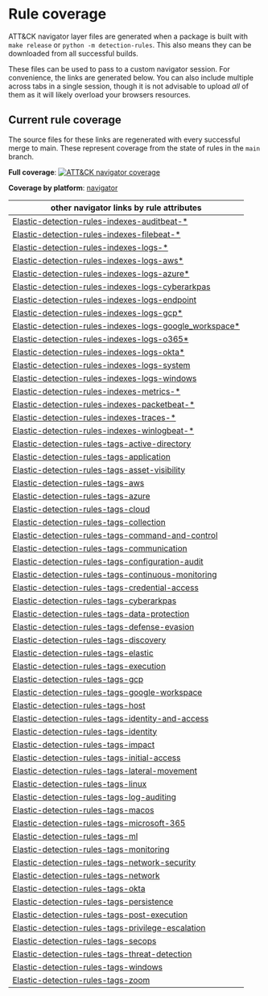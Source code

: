 # Rule coverage

ATT&CK navigator layer files are generated when a package is built with `make release` or `python -m detection-rules`.
This also means they can be downloaded from all successful builds. 

These files can be used to pass to a custom navigator
session. For convenience, the links are generated below. You can also include multiple across tabs in a single session, 
though it is not advisable to upload _all_ of them as it will likely overload your browsers resources.

## Current rule coverage

The source files for these links are regenerated with every successful merge to main. These represent coverage from the 
state of rules in the `main` branch.


**Full coverage**: [![ATT&CK navigator coverage](https://img.shields.io/badge/ATT&CK-Navigator-red.svg)](https://ela.st/detection-rules-navigator)


**Coverage by platform**: [navigator](https://mitre-attack.github.io/attack-navigator/#layerURL=https%3A%2F%2Fgist.githubusercontent.com%2Fbrokensound77%2F1a3f65224822a30a8228a8ed20289a89%2Fraw%2F6acc9dce0d18e663cc00bb495fffc738132a40af%2FElastic-detection-rules-platforms.json&leave_site_dialog=false&tabs=false)


| other navigator links by rule attributes                                                                                                                                                                                                                                                                                                                            |
|---------------------------------------------------------------------------------------------------------------------------------------------------------------------------------------------------------------------------------------------------------------------------------------------------------------------------------------------------------------------|
| [Elastic-detection-rules-indexes-auditbeat-*](https://mitre-attack.github.io/attack-navigator/#layerURL=https%3A%2F%2Fgist.githubusercontent.com%2Fbrokensound77%2F1a3f65224822a30a8228a8ed20289a89%2Fraw%2F61e649042a25fbf3e055f8e650d1e6e10bad6eaf%2FElastic-detection-rules-indexes-auditbeat-%2A.json&leave_site_dialog=false&tabs=false)                       |
| [Elastic-detection-rules-indexes-filebeat-*](https://mitre-attack.github.io/attack-navigator/#layerURL=https%3A%2F%2Fgist.githubusercontent.com%2Fbrokensound77%2F1a3f65224822a30a8228a8ed20289a89%2Fraw%2F14d1ccf653cb28f289b405d1a24f828e4d14ee81%2FElastic-detection-rules-indexes-filebeat-%2A.json&leave_site_dialog=false&tabs=false)                         |
| [Elastic-detection-rules-indexes-logs-*](https://mitre-attack.github.io/attack-navigator/#layerURL=https%3A%2F%2Fgist.githubusercontent.com%2Fbrokensound77%2F1a3f65224822a30a8228a8ed20289a89%2Fraw%2F8e4ac2c20a6d342c59a2735dccf570a2afcfda21%2FElastic-detection-rules-indexes-logs-%2A.json&leave_site_dialog=false&tabs=false)                                 |
| [Elastic-detection-rules-indexes-logs-aws*](https://mitre-attack.github.io/attack-navigator/#layerURL=https%3A%2F%2Fgist.githubusercontent.com%2Fbrokensound77%2F1a3f65224822a30a8228a8ed20289a89%2Fraw%2Fabc6851673206ee14e6a47bfa6b6e2d299947d2f%2FElastic-detection-rules-indexes-logs-aws%2A.json&leave_site_dialog=false&tabs=false)                           |
| [Elastic-detection-rules-indexes-logs-azure*](https://mitre-attack.github.io/attack-navigator/#layerURL=https%3A%2F%2Fgist.githubusercontent.com%2Fbrokensound77%2F1a3f65224822a30a8228a8ed20289a89%2Fraw%2F939e33e5af69f0db1cee5a70f438c0e153008046%2FElastic-detection-rules-indexes-logs-azure%2A.json&leave_site_dialog=false&tabs=false)                       |
| [Elastic-detection-rules-indexes-logs-cyberarkpas](https://mitre-attack.github.io/attack-navigator/#layerURL=https%3A%2F%2Fgist.githubusercontent.com%2Fbrokensound77%2F1a3f65224822a30a8228a8ed20289a89%2Fraw%2F227933f4b0183e642f4c764fea1c3413ab8f7355%2FElastic-detection-rules-indexes-logs-cyberarkpas.json&leave_site_dialog=false&tabs=false)               |
| [Elastic-detection-rules-indexes-logs-endpoint](https://mitre-attack.github.io/attack-navigator/#layerURL=https%3A%2F%2Fgist.githubusercontent.com%2Fbrokensound77%2F1a3f65224822a30a8228a8ed20289a89%2Fraw%2Fa120c501fc3fff29e554dc07eb7385aec51288fe%2FElastic-detection-rules-indexes-logs-endpoint.events.json&leave_site_dialog=false&tabs=false)              |
| [Elastic-detection-rules-indexes-logs-gcp*](https://mitre-attack.github.io/attack-navigator/#layerURL=https%3A%2F%2Fgist.githubusercontent.com%2Fbrokensound77%2F1a3f65224822a30a8228a8ed20289a89%2Fraw%2F7273bd8eafacbde49f2655e5b582cd28721a16ae%2FElastic-detection-rules-indexes-logs-gcp%2A.json&leave_site_dialog=false&tabs=false)                           |
| [Elastic-detection-rules-indexes-logs-google_workspace*](https://mitre-attack.github.io/attack-navigator/#layerURL=https%3A%2F%2Fgist.githubusercontent.com%2Fbrokensound77%2F1a3f65224822a30a8228a8ed20289a89%2Fraw%2F8e68f3123c78c7782285ce95b4be902c0adb15dd%2FElastic-detection-rules-indexes-logs-google_workspace%2A.json&leave_site_dialog=false&tabs=false) |
| [Elastic-detection-rules-indexes-logs-o365*](https://mitre-attack.github.io/attack-navigator/#layerURL=https%3A%2F%2Fgist.githubusercontent.com%2Fbrokensound77%2F1a3f65224822a30a8228a8ed20289a89%2Fraw%2Fd3de506392cdd3df10b20bd6fd0dee504c1e57e2%2FElastic-detection-rules-indexes-logs-o365%2A.json&leave_site_dialog=false&tabs=false)                         |
| [Elastic-detection-rules-indexes-logs-okta*](https://mitre-attack.github.io/attack-navigator/#layerURL=https%3A%2F%2Fgist.githubusercontent.com%2Fbrokensound77%2F1a3f65224822a30a8228a8ed20289a89%2Fraw%2Fe1b68010899af083052c3349104441fe706580d5%2FElastic-detection-rules-indexes-logs-okta%2A.json&leave_site_dialog=false&tabs=false)                         |
| [Elastic-detection-rules-indexes-logs-system](https://mitre-attack.github.io/attack-navigator/#layerURL=https%3A%2F%2Fgist.githubusercontent.com%2Fbrokensound77%2F1a3f65224822a30a8228a8ed20289a89%2Fraw%2Fe09dbc443c9b72adf8610c8cb7db6a72a4aa9f36%2FElastic-detection-rules-indexes-logs-system.json&leave_site_dialog=false&tabs=false)                         |
| [Elastic-detection-rules-indexes-logs-windows](https://mitre-attack.github.io/attack-navigator/#layerURL=https%3A%2F%2Fgist.githubusercontent.com%2Fbrokensound77%2F1a3f65224822a30a8228a8ed20289a89%2Fraw%2F92b7c559d486d2dbad1105c26e299a46346b07d9%2FElastic-detection-rules-indexes-logs-windows.json&leave_site_dialog=false&tabs=false)                       |
| [Elastic-detection-rules-indexes-metrics-*](https://mitre-attack.github.io/attack-navigator/#layerURL=https%3A%2F%2Fgist.githubusercontent.com%2Fbrokensound77%2F1a3f65224822a30a8228a8ed20289a89%2Fraw%2F92e67fc51ea82c0137792a7e8ef6a763c84c7005%2FElastic-detection-rules-indexes-metrics-%2A.json&leave_site_dialog=false&tabs=false)                           |
| [Elastic-detection-rules-indexes-packetbeat-*](https://mitre-attack.github.io/attack-navigator/#layerURL=https%3A%2F%2Fgist.githubusercontent.com%2Fbrokensound77%2F1a3f65224822a30a8228a8ed20289a89%2Fraw%2F9b54fb5fa8bac4ec69ba9521979f07ea2383dd42%2FElastic-detection-rules-indexes-packetbeat-%2A.json&leave_site_dialog=false&tabs=false)                     |
| [Elastic-detection-rules-indexes-traces-*](https://mitre-attack.github.io/attack-navigator/#layerURL=https%3A%2F%2Fgist.githubusercontent.com%2Fbrokensound77%2F1a3f65224822a30a8228a8ed20289a89%2Fraw%2F59c80b705394a0f353556dda6240adaf5aad1042%2FElastic-detection-rules-indexes-traces-%2A.json&leave_site_dialog=false&tabs=false)                             |
| [Elastic-detection-rules-indexes-winlogbeat-*](https://mitre-attack.github.io/attack-navigator/#layerURL=https%3A%2F%2Fgist.githubusercontent.com%2Fbrokensound77%2F1a3f65224822a30a8228a8ed20289a89%2Fraw%2F5306bb0969be85fdd336a598b1fa7aab8598e25b%2FElastic-detection-rules-indexes-winlogbeat-%2A.json&leave_site_dialog=false&tabs=false)                     |
| [Elastic-detection-rules-tags-active-directory](https://mitre-attack.github.io/attack-navigator/#layerURL=https%3A%2F%2Fgist.githubusercontent.com%2Fbrokensound77%2F1a3f65224822a30a8228a8ed20289a89%2Fraw%2F757f050daade0071836406d4132b55b8d3d014d4%2FElastic-detection-rules-tags-active-directory.json&leave_site_dialog=false&tabs=false)                     |
| [Elastic-detection-rules-tags-application](https://mitre-attack.github.io/attack-navigator/#layerURL=https%3A%2F%2Fgist.githubusercontent.com%2Fbrokensound77%2F1a3f65224822a30a8228a8ed20289a89%2Fraw%2Fe1dbcf3f04298d78c77727f6255e9d475635cf9e%2FElastic-detection-rules-tags-application.json&leave_site_dialog=false&tabs=false)                               |
| [Elastic-detection-rules-tags-asset-visibility](https://mitre-attack.github.io/attack-navigator/#layerURL=https%3A%2F%2Fgist.githubusercontent.com%2Fbrokensound77%2F1a3f65224822a30a8228a8ed20289a89%2Fraw%2F50c5dca95ac0f4afbfd61b71f0dd5a85cf3d2fcd%2FElastic-detection-rules-tags-asset-visibility.json&leave_site_dialog=false&tabs=false)                     |
| [Elastic-detection-rules-tags-aws](https://mitre-attack.github.io/attack-navigator/#layerURL=https%3A%2F%2Fgist.githubusercontent.com%2Fbrokensound77%2F1a3f65224822a30a8228a8ed20289a89%2Fraw%2F78afd8e8e275c365fd9bdb80b698157d0eb38313%2FElastic-detection-rules-tags-aws.json&leave_site_dialog=false&tabs=false)                                               |
| [Elastic-detection-rules-tags-azure](https://mitre-attack.github.io/attack-navigator/#layerURL=https%3A%2F%2Fgist.githubusercontent.com%2Fbrokensound77%2F1a3f65224822a30a8228a8ed20289a89%2Fraw%2Fd9188c6f1aa03bb6b2189b4fc2c8c6cf6ddef7c2%2FElastic-detection-rules-tags-azure.json&leave_site_dialog=false&tabs=false)                                           |
| [Elastic-detection-rules-tags-cloud](https://mitre-attack.github.io/attack-navigator/#layerURL=https%3A%2F%2Fgist.githubusercontent.com%2Fbrokensound77%2F1a3f65224822a30a8228a8ed20289a89%2Fraw%2Fa9951ca401dbe89d1938c787bb9583e08c8b994e%2FElastic-detection-rules-tags-cloud.json&leave_site_dialog=false&tabs=false)                                           |
| [Elastic-detection-rules-tags-collection](https://mitre-attack.github.io/attack-navigator/#layerURL=https%3A%2F%2Fgist.githubusercontent.com%2Fbrokensound77%2F1a3f65224822a30a8228a8ed20289a89%2Fraw%2F8426a8ccd131c88d5da0f7f974aa36819cfd7e78%2FElastic-detection-rules-tags-collection.json&leave_site_dialog=false&tabs=false)                                 |
| [Elastic-detection-rules-tags-command-and-control](https://mitre-attack.github.io/attack-navigator/#layerURL=https%3A%2F%2Fgist.githubusercontent.com%2Fbrokensound77%2F1a3f65224822a30a8228a8ed20289a89%2Fraw%2F16f3e823adb848ef8f5405e90016f821069e362e%2FElastic-detection-rules-tags-command-and-control.json&leave_site_dialog=false&tabs=false)               |
| [Elastic-detection-rules-tags-communication](https://mitre-attack.github.io/attack-navigator/#layerURL=https%3A%2F%2Fgist.githubusercontent.com%2Fbrokensound77%2F1a3f65224822a30a8228a8ed20289a89%2Fraw%2Fb4feb70a746be34a7fb837621c8f199f6d03aa8a%2FElastic-detection-rules-tags-communication.json&leave_site_dialog=false&tabs=false)                           |
| [Elastic-detection-rules-tags-configuration-audit](https://mitre-attack.github.io/attack-navigator/#layerURL=https%3A%2F%2Fgist.githubusercontent.com%2Fbrokensound77%2F1a3f65224822a30a8228a8ed20289a89%2Fraw%2Fe703ab589d9ce342110aa21c7cb1e2e75cb72670%2FElastic-detection-rules-tags-configuration-audit.json&leave_site_dialog=false&tabs=false)               |
| [Elastic-detection-rules-tags-continuous-monitoring](https://mitre-attack.github.io/attack-navigator/#layerURL=https%3A%2F%2Fgist.githubusercontent.com%2Fbrokensound77%2F1a3f65224822a30a8228a8ed20289a89%2Fraw%2F40898feb781197a37afb15821458623478367af7%2FElastic-detection-rules-tags-continuous-monitoring.json&leave_site_dialog=false&tabs=false)           |
| [Elastic-detection-rules-tags-credential-access](https://mitre-attack.github.io/attack-navigator/#layerURL=https%3A%2F%2Fgist.githubusercontent.com%2Fbrokensound77%2F1a3f65224822a30a8228a8ed20289a89%2Fraw%2Fda7db4b7f1a3530947c70b843cb25b99d08c915d%2FElastic-detection-rules-tags-credential-access.json&leave_site_dialog=false&tabs=false)                   |
| [Elastic-detection-rules-tags-cyberarkpas](https://mitre-attack.github.io/attack-navigator/#layerURL=https%3A%2F%2Fgist.githubusercontent.com%2Fbrokensound77%2F1a3f65224822a30a8228a8ed20289a89%2Fraw%2Fd44824306d71f1ec063ff8e5f4070ce524dc3334%2FElastic-detection-rules-tags-cyberarkpas.json&leave_site_dialog=false&tabs=false)                               |
| [Elastic-detection-rules-tags-data-protection](https://mitre-attack.github.io/attack-navigator/#layerURL=https%3A%2F%2Fgist.githubusercontent.com%2Fbrokensound77%2F1a3f65224822a30a8228a8ed20289a89%2Fraw%2F3c8298ffd069a18c44630960d931a881fa2b40b8%2FElastic-detection-rules-tags-data-protection.json&leave_site_dialog=false&tabs=false)                       |
| [Elastic-detection-rules-tags-defense-evasion](https://mitre-attack.github.io/attack-navigator/#layerURL=https%3A%2F%2Fgist.githubusercontent.com%2Fbrokensound77%2F1a3f65224822a30a8228a8ed20289a89%2Fraw%2F02d67fd574e92a3dbdf941c261ed166c05cf0fcd%2FElastic-detection-rules-tags-defense-evasion.json&leave_site_dialog=false&tabs=false)                       |
| [Elastic-detection-rules-tags-discovery](https://mitre-attack.github.io/attack-navigator/#layerURL=https%3A%2F%2Fgist.githubusercontent.com%2Fbrokensound77%2F1a3f65224822a30a8228a8ed20289a89%2Fraw%2Fad3e69c2273b985f444e1bc7e08eb4aeb3d807df%2FElastic-detection-rules-tags-discovery.json&leave_site_dialog=false&tabs=false)                                   |
| [Elastic-detection-rules-tags-elastic](https://mitre-attack.github.io/attack-navigator/#layerURL=https%3A%2F%2Fgist.githubusercontent.com%2Fbrokensound77%2F1a3f65224822a30a8228a8ed20289a89%2Fraw%2Fd392a45ab0f8458d425169f46535f53924c8cfbe%2FElastic-detection-rules-tags-elastic.json&leave_site_dialog=false&tabs=false)                                       |
| [Elastic-detection-rules-tags-execution](https://mitre-attack.github.io/attack-navigator/#layerURL=https%3A%2F%2Fgist.githubusercontent.com%2Fbrokensound77%2F1a3f65224822a30a8228a8ed20289a89%2Fraw%2Fcb5a227946f77c737739d9e6eda7316dce0abdaf%2FElastic-detection-rules-tags-execution.json&leave_site_dialog=false&tabs=false)                                   |
| [Elastic-detection-rules-tags-gcp](https://mitre-attack.github.io/attack-navigator/#layerURL=https%3A%2F%2Fgist.githubusercontent.com%2Fbrokensound77%2F1a3f65224822a30a8228a8ed20289a89%2Fraw%2F5497b55a33bfb3f2b3be0ccbc583ecf83004b259%2FElastic-detection-rules-tags-gcp.json&leave_site_dialog=false&tabs=false)                                               |
| [Elastic-detection-rules-tags-google-workspace](https://mitre-attack.github.io/attack-navigator/#layerURL=https%3A%2F%2Fgist.githubusercontent.com%2Fbrokensound77%2F1a3f65224822a30a8228a8ed20289a89%2Fraw%2F41194715ae054221439adf872c7f25c62f7a3ea0%2FElastic-detection-rules-tags-google-workspace.json&leave_site_dialog=false&tabs=false)                     |
| [Elastic-detection-rules-tags-host](https://mitre-attack.github.io/attack-navigator/#layerURL=https%3A%2F%2Fgist.githubusercontent.com%2Fbrokensound77%2F1a3f65224822a30a8228a8ed20289a89%2Fraw%2F8f74778ae2ab7a76137524adec67526a0e8a914e%2FElastic-detection-rules-tags-host.json&leave_site_dialog=false&tabs=false)                                             |
| [Elastic-detection-rules-tags-identity-and-access](https://mitre-attack.github.io/attack-navigator/#layerURL=https%3A%2F%2Fgist.githubusercontent.com%2Fbrokensound77%2F1a3f65224822a30a8228a8ed20289a89%2Fraw%2F2a257ec4b2a5d0db4d4c6c9eb889bf9303577cb6%2FElastic-detection-rules-tags-identity-and-access.json&leave_site_dialog=false&tabs=false)               |
| [Elastic-detection-rules-tags-identity](https://mitre-attack.github.io/attack-navigator/#layerURL=https%3A%2F%2Fgist.githubusercontent.com%2Fbrokensound77%2F1a3f65224822a30a8228a8ed20289a89%2Fraw%2F5f5bcf5c993f4995619adeb2f0e0d94371c9df02%2FElastic-detection-rules-tags-identity.json&leave_site_dialog=false&tabs=false)                                     |
| [Elastic-detection-rules-tags-impact](https://mitre-attack.github.io/attack-navigator/#layerURL=https%3A%2F%2Fgist.githubusercontent.com%2Fbrokensound77%2F1a3f65224822a30a8228a8ed20289a89%2Fraw%2Ff74d2ca2fef3ecf2a9f1756c4d8ead3fa9ebda80%2FElastic-detection-rules-tags-impact.json&leave_site_dialog=false&tabs=false)                                         |
| [Elastic-detection-rules-tags-initial-access](https://mitre-attack.github.io/attack-navigator/#layerURL=https%3A%2F%2Fgist.githubusercontent.com%2Fbrokensound77%2F1a3f65224822a30a8228a8ed20289a89%2Fraw%2F40b7ef2b7fa472a064604bd6999f5e5636623848%2FElastic-detection-rules-tags-initial-access.json&leave_site_dialog=false&tabs=false)                         |
| [Elastic-detection-rules-tags-lateral-movement](https://mitre-attack.github.io/attack-navigator/#layerURL=https%3A%2F%2Fgist.githubusercontent.com%2Fbrokensound77%2F1a3f65224822a30a8228a8ed20289a89%2Fraw%2F6dcd7e475a476d969e99673ce1f10fdd525ef0d6%2FElastic-detection-rules-tags-lateral-movement.json&leave_site_dialog=false&tabs=false)                     |
| [Elastic-detection-rules-tags-linux](https://mitre-attack.github.io/attack-navigator/#layerURL=https%3A%2F%2Fgist.githubusercontent.com%2Fbrokensound77%2F1a3f65224822a30a8228a8ed20289a89%2Fraw%2F196ea20ec05abe09dc66e5d99c75e140d9d10168%2FElastic-detection-rules-tags-linux.json&leave_site_dialog=false&tabs=false)                                           |
| [Elastic-detection-rules-tags-log-auditing](https://mitre-attack.github.io/attack-navigator/#layerURL=https%3A%2F%2Fgist.githubusercontent.com%2Fbrokensound77%2F1a3f65224822a30a8228a8ed20289a89%2Fraw%2F07b722f3e0e44536e12e2fa1d246700d44c515bd%2FElastic-detection-rules-tags-log-auditing.json&leave_site_dialog=false&tabs=false)                             |
| [Elastic-detection-rules-tags-macos](https://mitre-attack.github.io/attack-navigator/#layerURL=https%3A%2F%2Fgist.githubusercontent.com%2Fbrokensound77%2F1a3f65224822a30a8228a8ed20289a89%2Fraw%2Fbd0757a9f514fc73b6c8d3e4ea014a6c1edc670a%2FElastic-detection-rules-tags-macos.json&leave_site_dialog=false&tabs=false)                                           |
| [Elastic-detection-rules-tags-microsoft-365](https://mitre-attack.github.io/attack-navigator/#layerURL=https%3A%2F%2Fgist.githubusercontent.com%2Fbrokensound77%2F1a3f65224822a30a8228a8ed20289a89%2Fraw%2Fd156f8a0470b5e7140ca80832f8c1afd6b8a24b7%2FElastic-detection-rules-tags-microsoft-365.json&leave_site_dialog=false&tabs=false)                           |
| [Elastic-detection-rules-tags-ml](https://mitre-attack.github.io/attack-navigator/#layerURL=https%3A%2F%2Fgist.githubusercontent.com%2Fbrokensound77%2F1a3f65224822a30a8228a8ed20289a89%2Fraw%2Ffeb26ebcac68b28eb49f94994b933389856ce979%2FElastic-detection-rules-tags-ml.json&leave_site_dialog=false&tabs=false)                                                 |
| [Elastic-detection-rules-tags-monitoring](https://mitre-attack.github.io/attack-navigator/#layerURL=https%3A%2F%2Fgist.githubusercontent.com%2Fbrokensound77%2F1a3f65224822a30a8228a8ed20289a89%2Fraw%2F59e012021fd4fbe9c0a949c981194b4deed893ed%2FElastic-detection-rules-tags-monitoring.json&leave_site_dialog=false&tabs=false)                                 |
| [Elastic-detection-rules-tags-network-security](https://mitre-attack.github.io/attack-navigator/#layerURL=https%3A%2F%2Fgist.githubusercontent.com%2Fbrokensound77%2F1a3f65224822a30a8228a8ed20289a89%2Fraw%2F8a977d29e7f6e40ebf66ce38135e5f578d1e0bb8%2FElastic-detection-rules-tags-network-security.json&leave_site_dialog=false&tabs=false)                     |
| [Elastic-detection-rules-tags-network](https://mitre-attack.github.io/attack-navigator/#layerURL=https%3A%2F%2Fgist.githubusercontent.com%2Fbrokensound77%2F1a3f65224822a30a8228a8ed20289a89%2Fraw%2Fc75a8afc9b3437a0146656aa2a1186d88d7aed98%2FElastic-detection-rules-tags-network.json&leave_site_dialog=false&tabs=false)                                       |
| [Elastic-detection-rules-tags-okta](https://mitre-attack.github.io/attack-navigator/#layerURL=https%3A%2F%2Fgist.githubusercontent.com%2Fbrokensound77%2F1a3f65224822a30a8228a8ed20289a89%2Fraw%2Fa870b5a330b4ae494f9f048e0e59da3405403085%2FElastic-detection-rules-tags-okta.json&leave_site_dialog=false&tabs=false)                                             |
| [Elastic-detection-rules-tags-persistence](https://mitre-attack.github.io/attack-navigator/#layerURL=https%3A%2F%2Fgist.githubusercontent.com%2Fbrokensound77%2F1a3f65224822a30a8228a8ed20289a89%2Fraw%2F60a1d1e27e55fbb57821d7c5964502768ec83915%2FElastic-detection-rules-tags-persistence.json&leave_site_dialog=false&tabs=false)                               |
| [Elastic-detection-rules-tags-post-execution](https://mitre-attack.github.io/attack-navigator/#layerURL=https%3A%2F%2Fgist.githubusercontent.com%2Fbrokensound77%2F1a3f65224822a30a8228a8ed20289a89%2Fraw%2F8f03b23b313fd22ddbf9e0d14bbd7297459f1a30%2FElastic-detection-rules-tags-post-execution.json&leave_site_dialog=false&tabs=false)                         |
| [Elastic-detection-rules-tags-privilege-escalation](https://mitre-attack.github.io/attack-navigator/#layerURL=https%3A%2F%2Fgist.githubusercontent.com%2Fbrokensound77%2F1a3f65224822a30a8228a8ed20289a89%2Fraw%2F8bf09cf94c6566cd39dd67b9fbeb782d7fe5b6fa%2FElastic-detection-rules-tags-privilege-escalation.json&leave_site_dialog=false&tabs=false)             |
| [Elastic-detection-rules-tags-secops](https://mitre-attack.github.io/attack-navigator/#layerURL=https%3A%2F%2Fgist.githubusercontent.com%2Fbrokensound77%2F1a3f65224822a30a8228a8ed20289a89%2Fraw%2Fb2a97b00be1cbb42199d9cac8bd6271c296e2c99%2FElastic-detection-rules-tags-secops.json&leave_site_dialog=false&tabs=false)                                         |
| [Elastic-detection-rules-tags-threat-detection](https://mitre-attack.github.io/attack-navigator/#layerURL=https%3A%2F%2Fgist.githubusercontent.com%2Fbrokensound77%2F1a3f65224822a30a8228a8ed20289a89%2Fraw%2Ff68942f0f7f6f146e7154f4a3306226d5f5b27a8%2FElastic-detection-rules-tags-threat-detection.json&leave_site_dialog=false&tabs=false)                     |
| [Elastic-detection-rules-tags-windows](https://mitre-attack.github.io/attack-navigator/#layerURL=https%3A%2F%2Fgist.githubusercontent.com%2Fbrokensound77%2F1a3f65224822a30a8228a8ed20289a89%2Fraw%2F517a6dc72ab4f284db6d73bdb61b142f1c4f6064%2FElastic-detection-rules-tags-windows.json&leave_site_dialog=false&tabs=false)                                       |
| [Elastic-detection-rules-tags-zoom](https://mitre-attack.github.io/attack-navigator/#layerURL=https%3A%2F%2Fgist.githubusercontent.com%2Fbrokensound77%2F1a3f65224822a30a8228a8ed20289a89%2Fraw%2F834dd19caad6fc184cab860ca6ecc65efd86f78d%2FElastic-detection-rules-tags-zoom.json&leave_site_dialog=false&tabs=false)                                             |

